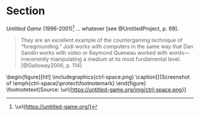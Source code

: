 # Section

_Untitled Game_ (1996-2001)[^untitled-game-website] ... whatever [see @UntitledProject, p. 69].

[^untitled-game-website]: \url{https://untitled-game.org/}

> They are an excellent example of the countergaming technique of “foregrounding.” Jodi works with computers in the same way that Dan Sandin works with video or Raymond Queneau worked with words—irreverently manipulating a medium at its most fundamental level. [@Galloway2006, p. 114]

\begin{figure}[ht!]
    \includegraphics{ctrl-space.png}
    \caption[]{Screenshot of \emph{ctrl-space}\protect\footnotemark}
\end{figure}
\footnotetext{Source: \url{https://untitled-game.org/img/ctrl-space.png}}